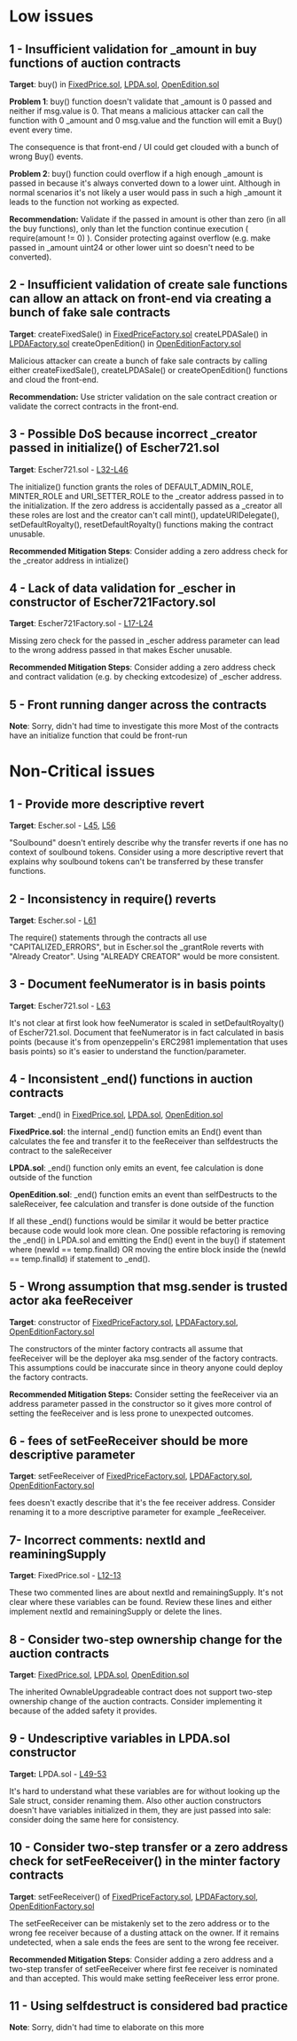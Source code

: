 
# Low issues

## 1 - Insufficient validation for _amount in buy functions of auction contracts

**Target**: buy() in [FixedPrice.sol](https://github.com/code-423n4/2022-12-escher/blob/main/src/minters/FixedPrice.sol), [LPDA.sol](https://github.com/code-423n4/2022-12-escher/blob/main/src/minters/LPDA.sol), [OpenEdition.sol](https://github.com/code-423n4/2022-12-escher/blob/main/src/minters/OpenEdition.sol)

**Problem 1**: 
buy() function doesn't validate that _amount is 0 passed and neither if msg.value is 0. That means a malicious attacker can call the function with 0 _amount and 0 msg.value and the function will emit a Buy() event every time.

The consequence is that front-end / UI could get clouded with a bunch of wrong Buy() events.

**Problem 2**:
buy() function could overflow if a high enough _amount is passed in because it's always converted down to a lower uint. Although in normal scenarios it's not likely a user would pass in such a high _amount it leads to the function not working as expected.
  
**Recommendation:**
Validate if the passed in amount is other than zero (in all the buy functions), only than let the function continue execution ( require(amount != 0) ). Consider protecting against overflow (e.g. make passed in _amount uint24 or other lower uint so doesn't need to be converted).

## 2 - Insufficient validation of create sale functions can allow an attack on front-end via creating a bunch of fake sale contracts
**Target**: createFixedSale() in [FixedPriceFactory.sol](https://github.com/code-423n4/2022-12-escher/blob/main/src/minters/FixedPriceFactory.sol)
createLPDASale() in [LPDAFactory.sol](https://github.com/code-423n4/2022-12-escher/blob/main/src/minters/LPDAFactory.sol)
createOpenEdition() in [OpenEditionFactory.sol](https://github.com/code-423n4/2022-12-escher/blob/main/src/minters/OpenEditionFactory.sol)

Malicious attacker can create a bunch of fake sale contracts by calling either createFixedSale(), createLPDASale() or createOpenEdition() functions and cloud the front-end.

**Recommendation:**
Use stricter validation on the sale contract creation or validate the correct contracts in the front-end.

## 3 - Possible DoS because incorrect _creator passed in initialize() of Escher721.sol
**Target**: Escher721.sol - [L32-L46](https://github.com/code-423n4/2022-12-escher/blob/main/src/Escher721.sol#L32-L46)

The initialize() function grants the roles of DEFAULT_ADMIN_ROLE, MINTER_ROLE and URI_SETTER_ROLE to the _creator address passed in to the initialization. If the zero address is accidentally passed as a _creator all these roles are lost and the creator can't call mint(), updateURIDelegate(), setDefaultRoyalty(), resetDefaultRoyalty() functions making the contract unusable.

**Recommended Mitigation Steps**:
Consider adding a  zero address check for the _creator address in intialize()

## 4 - Lack of data validation for _escher in constructor of Escher721Factory.sol
**Target**: Escher721Factory.sol - [L17-L24](https://github.com/code-423n4/2022-12-escher/blob/main/src/Escher721Factory.sol#L17-L24)

Missing zero check for the passed in _escher address parameter can lead to the wrong address passed in that makes Escher unusable. 

**Recommended Mitigation Steps**:
Consider adding a zero address check and contract validation (e.g. by checking extcodesize) of _escher address.

## 5 - Front running danger across the contracts
**Note**: Sorry, didn't had time to investigate this more
Most of the contracts have an initialize function that could be front-run

# Non-Critical issues

## 1 - Provide more descriptive revert
**Target**: Escher.sol - [L45](https://github.com/code-423n4/2022-12-escher/blob/main/src/Escher.sol#L45), [L56](https://github.com/code-423n4/2022-12-escher/blob/main/src/Escher.sol#L56)

"Soulbound" doesn't entirely describe why the transfer reverts if one has no context of soulbound tokens. Consider using a more descriptive revert that explains why soulbound tokens can't be transferred by these transfer functions.

## 2 - Inconsistency in require() reverts
**Target**: Escher.sol - [L61](https://github.com/code-423n4/2022-12-escher/blob/main/src/Escher.sol#L61)

The require() statements through the contracts all use "CAPITALIZED_ERRORS", but in Escher.sol the _grantRole reverts with "Already Creator". Using "ALREADY CREATOR" would be more consistent.

## 3 - Document feeNumerator is in basis points
**Target**: Escher721.sol - [L63](https://github.com/code-423n4/2022-12-escher/blob/main/src/Escher721.sol#L63)

It's not clear at first look how feeNumerator is scaled in setDefaultRoyalty() of Escher721.sol. Document that feeNumerator is in fact calculated in basis points (because it's from openzeppelin's ERC2981 implementation that uses basis points) so it's easier to understand the function/parameter.

## 4 - Inconsistent _end() functions in auction contracts
**Target**: _end() in [FixedPrice.sol](https://github.com/code-423n4/2022-12-escher/blob/main/src/minters/FixedPrice.sol), [LPDA.sol](https://github.com/code-423n4/2022-12-escher/blob/main/src/minters/LPDA.sol), [OpenEdition.sol](https://github.com/code-423n4/2022-12-escher/blob/main/src/minters/OpenEdition.sol)

**FixedPrice.sol**: the internal _end() function emits an End() event than calculates the fee and transfer it to the feeReceiver than selfdestructs the contract to the saleReceiver

**LPDA.sol**: _end() function only emits an event, fee calculation is done outside of the function

**OpenEdition.sol**: _end() function emits an event than selfDestructs to the saleReceiver, fee calculation and transfer is done outside of the function

If all these _end() functions would be similar it would be better practice because code would look more clean. One possible refactoring is removing the _end() in LPDA.sol and emitting the End() event in the buy() if statement where (newId == temp.finalId) OR moving the entire block inside the (newId == temp.finalId)  if statement to _end().

## 5 - Wrong assumption that msg.sender is trusted actor aka feeReceiver
**Target**: constructor of [FixedPriceFactory.sol](https://github.com/code-423n4/2022-12-escher/blob/main/src/minters/FixedPriceFactory.sol), [LPDAFactory.sol](https://github.com/code-423n4/2022-12-escher/blob/main/src/minters/LPDAFactory.sol), [OpenEditionFactory.sol](https://github.com/code-423n4/2022-12-escher/blob/main/src/minters/OpenEditionFactory.sol)

The constructors of the minter factory contracts all assume that feeReceiver will be the deployer aka msg.sender of the factory contracts. This assumptions could be inaccurate since in theory anyone could deploy the factory contracts.

**Recommended Mitigation Steps:**
Consider setting the feeReceiver via an address parameter passed in the constructor so it gives more control of setting the feeReceiver and is less prone to unexpected outcomes.

## 6 - fees of setFeeReceiver should be more descriptive parameter
**Target**: setFeeReceiver of [FixedPriceFactory.sol](https://github.com/code-423n4/2022-12-escher/blob/main/src/minters/FixedPriceFactory.sol), [LPDAFactory.sol](https://github.com/code-423n4/2022-12-escher/blob/main/src/minters/LPDAFactory.sol), [OpenEditionFactory.sol](https://github.com/code-423n4/2022-12-escher/blob/main/src/minters/OpenEditionFactory.sol)

fees doesn't exactly describe that it's the fee receiver address. Consider renaming it to a more descriptive parameter for example _feeReceiver. 

## 7- Incorrect comments: nextId and reaminingSupply
**Target**:  FixedPrice.sol - [L12-13](https://github.com/code-423n4/2022-12-escher/blob/main/src/minters/FixedPrice.sol#L12-L13)

These two commented lines are about nextId and remainingSupply. It's not clear where these variables can be found. Review these lines and either implement nextId and remainingSupply or delete the lines.

## 8 - Consider two-step ownership change for the auction contracts
**Target**: [FixedPrice.sol](https://github.com/code-423n4/2022-12-escher/blob/main/src/minters/FixedPrice.sol), [LPDA.sol](https://github.com/code-423n4/2022-12-escher/blob/main/src/minters/LPDA.sol), [OpenEdition.sol](https://github.com/code-423n4/2022-12-escher/blob/main/src/minters/OpenEdition.sol)

The inherited OwnableUpgradeable contract does not support two-step ownership change of the auction contracts. Consider implementing it because of the added safety it provides.

## 9 - Undescriptive variables in LPDA.sol constructor
**Target:** LPDA.sol - [L49-53](https://github.com/code-423n4/2022-12-escher/blob/main/src/minters/LPDA.sol#L49-L53)

It's hard to understand what these variables are for without looking up the Sale struct, consider renaming them. Also other auction constructors doesn't have variables initialized in them, they are just passed into sale: consider doing the same here for consistency.

## 10 - Consider two-step transfer or a zero address check for setFeeReceiver() in the minter factory contracts
**Target**:  setFeeReceiver() of [FixedPriceFactory.sol](https://github.com/code-423n4/2022-12-escher/blob/main/src/minters/FixedPriceFactory.sol), [LPDAFactory.sol](https://github.com/code-423n4/2022-12-escher/blob/main/src/minters/LPDAFactory.sol), [OpenEditionFactory.sol](https://github.com/code-423n4/2022-12-escher/blob/main/src/minters/OpenEditionFactory.sol)

The setFeeReceiver can be mistakenly set to the zero address or to the wrong fee receiver because of a dusting attack on the owner. If it remains undetected, when a sale ends the fees are sent to the wrong fee receiver.

**Recommended Mitigation Steps**:
Consider adding a zero address and a two-step transfer of setFeeReceiver where first fee receiver is nominated and than accepted. This would make setting feeReceiver less error prone.

## 11 - Using selfdestruct is considered bad practice
**Note**: Sorry, didn't had time to elaborate on this more